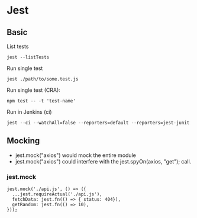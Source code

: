 # Jest
## Basic
List tests

    jest --listTests
    
Run single test

    jest ./path/to/some.test.js

Run single test (CRA):

    npm test -- -t 'test-name'

Run in Jenkins (ci)

    jest --ci --watchAll=false --reporters=default --reporters=jest-junit

## Mocking
* jest.mock("axios") would mock the entire module
* jest.mock("axios") could interfere with the jest.spyOn(axios, "get"); call.

### jest.mock
```
jest.mock('./api.js', () => ({
  ...jest.requireActual('./api.js'),
  fetchData: jest.fn(() => { status: 404}),
  getRandom: jest.fn(() => 10),
}));
```
